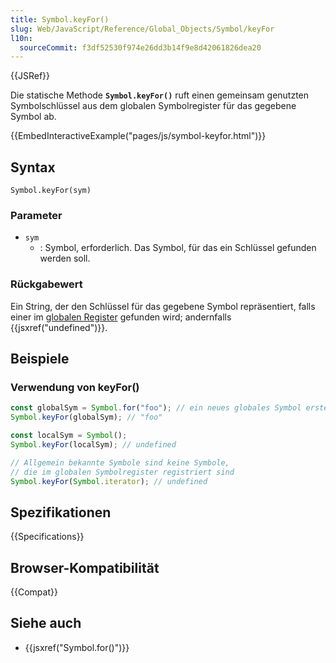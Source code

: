 ```yaml
---
title: Symbol.keyFor()
slug: Web/JavaScript/Reference/Global_Objects/Symbol/keyFor
l10n:
  sourceCommit: f3df52530f974e26dd3b14f9e8d42061826dea20
---
```


{{JSRef}}

Die statische Methode **`Symbol.keyFor()`** ruft einen gemeinsam genutzten Symbolschlüssel aus dem globalen Symbolregister für das gegebene Symbol ab.

{{EmbedInteractiveExample("pages/js/symbol-keyfor.html")}}

## Syntax

```js-nolint
Symbol.keyFor(sym)
```

### Parameter

- `sym`
  - : Symbol, erforderlich. Das Symbol, für das ein Schlüssel gefunden werden soll.

### Rückgabewert

Ein String, der den Schlüssel für das gegebene Symbol repräsentiert, falls einer im [globalen Register](/de/docs/Web/JavaScript/Reference/Global_Objects/Symbol#shared_symbols_in_the_global_symbol_registry) gefunden wird; andernfalls {{jsxref("undefined")}}.

## Beispiele

### Verwendung von keyFor()

```js
const globalSym = Symbol.for("foo"); // ein neues globales Symbol erstellen
Symbol.keyFor(globalSym); // "foo"

const localSym = Symbol();
Symbol.keyFor(localSym); // undefined

// Allgemein bekannte Symbole sind keine Symbole,
// die im globalen Symbolregister registriert sind
Symbol.keyFor(Symbol.iterator); // undefined
```

## Spezifikationen

{{Specifications}}

## Browser-Kompatibilität

{{Compat}}

## Siehe auch

- {{jsxref("Symbol.for()")}}
